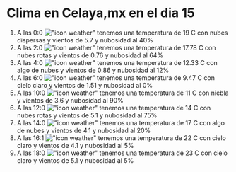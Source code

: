 # Clima en Celaya,mx en el dia 15

1. A las 0:0 !["icon weather"](http://openweathermap.org/img/w/03n.png) tenemos una temperatura de 19 C con nubes dispersas y  vientos de 5.7 y nubosidad al 40%
1. A las 2:0 !["icon weather"](http://openweathermap.org/img/w/04n.png) tenemos una temperatura de 17.78 C con nubes rotas y  vientos de 0.76 y nubosidad al 64%
1. A las 4:0 !["icon weather"](http://openweathermap.org/img/w/02n.png) tenemos una temperatura de 12.33 C con algo de nubes y  vientos de 0.86 y nubosidad al 12%
1. A las 6:0 !["icon weather"](http://openweathermap.org/img/w/01n.png) tenemos una temperatura de 9.47 C con cielo claro y  vientos de 1.51 y nubosidad al 0%
1. A las 10:0 !["icon weather"](http://openweathermap.org/img/w/50d.png) tenemos una temperatura de 11 C con niebla y  vientos de 3.6 y nubosidad al 90%
1. A las 12:0 !["icon weather"](http://openweathermap.org/img/w/04d.png) tenemos una temperatura de 14 C con nubes rotas y  vientos de 5.1 y nubosidad al 75%
1. A las 14:0 !["icon weather"](http://openweathermap.org/img/w/02d.png) tenemos una temperatura de 17 C con algo de nubes y  vientos de 4.1 y nubosidad al 20%
1. A las 16:1 !["icon weather"](http://openweathermap.org/img/w/02d.png) tenemos una temperatura de 22 C con cielo claro y  vientos de 4.1 y nubosidad al 5%
1. A las 18:0 !["icon weather"](http://openweathermap.org/img/w/02d.png) tenemos una temperatura de 23 C con cielo claro y  vientos de 5.1 y nubosidad al 5%
